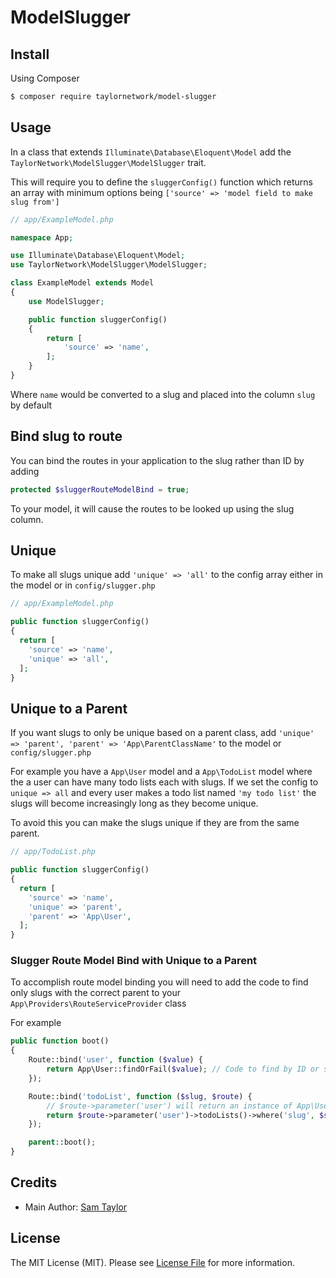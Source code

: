 # ModelSlugger

## Install

Using Composer

```bash
$ composer require taylornetwork/model-slugger
```

## Usage

In a class that extends `Illuminate\Database\Eloquent\Model` add the `TaylorNetwork\ModelSlugger\ModelSlugger` trait.

This will require you to define the `sluggerConfig()` function which returns an array with minimum options being `['source' => 'model field to make slug from']`

```php
// app/ExampleModel.php

namespace App;

use Illuminate\Database\Eloquent\Model;
use TaylorNetwork\ModelSlugger\ModelSlugger;

class ExampleModel extends Model
{
	use ModelSlugger;

	public function sluggerConfig()
	{
		return [ 
			'source' => 'name',
		];
	}
}

```

Where `name` would be converted to a slug and placed into the column `slug` by default

## Bind slug to route

You can bind the routes in your application to the slug rather than ID by adding

```php
protected $sluggerRouteModelBind = true;
```

To your model, it will cause the routes to be looked up using the slug column.

## Unique

To make all slugs unique add `'unique' => 'all'` to the config array either in the model or in `config/slugger.php`

```php
// app/ExampleModel.php

public function sluggerConfig()
{
  return [
    'source' => 'name',
    'unique' => 'all',
  ];
}
```

## Unique to a Parent 

If you want slugs to only be unique based on a parent class, add `'unique' => 'parent', 'parent' => 'App\ParentClassName'` to the model or `config/slugger.php`

For example you have a `App\User` model and a `App\TodoList` model where the a user can have many todo lists each with slugs. If we set the config to `unique => all` and every user makes a todo list named `'my todo list'` the slugs will become increasingly long as they become unique. 

To avoid this you can make the slugs unique if they are from the same parent.

```php
// app/TodoList.php

public function sluggerConfig()
{
  return [
    'source' => 'name',
    'unique' => 'parent',
    'parent' => 'App\User',
  ];
}
```

### Slugger Route Model Bind with Unique to a Parent

To accomplish route model binding you will need to add the code to find only slugs with the correct parent to your `App\Providers\RouteServiceProvider` class

For example

```php
public function boot()
{
    Route::bind('user', function ($value) {
        return App\User::findOrFail($value); // Code to find by ID or slug
    });

    Route::bind('todoList', function ($slug, $route) {
        // $route->parameter('user') will return an instance of App\User 
        return $route->parameter('user')->todoLists()->where('slug', $slug)->firstOrFail(); 
    });

    parent::boot();
}
```

## Credits

- Main Author: [Sam Taylor][link-author]

## License

The MIT License (MIT). Please see [License File](LICENSE.md) for more information.

[link-author]: https://github.com/taylornetwork
